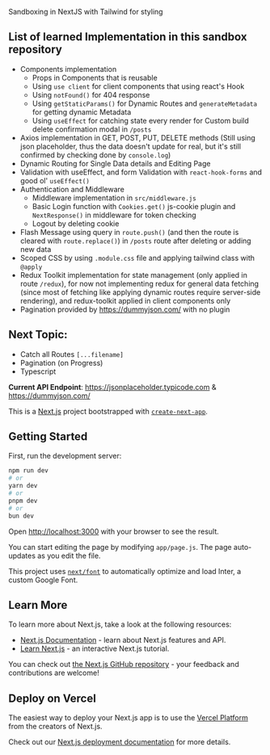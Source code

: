 Sandboxing in NextJS with Tailwind for styling

## List of learned Implementation in this sandbox repository 
- Components implementation
    - Props in Components that is reusable
    - Using `use client` for client components that using react's Hook
    - Using `notFound()` for 404 response
    - Using `getStaticParams()` for Dynamic Routes and `generateMetadata` for getting dynamic Metadata
    - Using `useEffect` for catching state every render for Custom build delete confirmation modal in `/posts`
- Axios implementation in GET, POST, PUT, DELETE methods (Still using json placeholder, thus the data doesn't update for real, but it's still confirmed by checking done by `console.log`)
- Dynamic Routing for Single Data details and Editing Page
- Validation with useEffect, and form Validation with `react-hook-forms` and good ol' `useEffect()`
- Authentication and Middleware
    - Middleware implementation in `src/middleware.js` 
    - Basic Login function with `Cookies.get()` js-cookie plugin and `NextResponse()` in middleware for token checking
    - Logout by deleting cookie
- Flash Message using query in `route.push()` (and then the route is cleared with `route.replace()`) in `/posts` route after deleting or adding new data
- Scoped CSS by using `.module.css` file and applying tailwind class with `@apply`
- Redux Toolkit implementation for state management (only applied in route `/redux`), for now not implementing redux for general data fetching (since most of fetching like applying dynamic routes require server-side rendering), and redux-toolkit applied in client components only
- Pagination provided by https://dummyjson.com/ with no plugin

## Next Topic: 
- Catch all Routes `[...filename]`
- Pagination (on Progress)
- Typescript

**Current API Endpoint**: https://jsonplaceholder.typicode.com & https://dummyjson.com/

This is a [Next.js](https://nextjs.org/) project bootstrapped with [`create-next-app`](https://github.com/vercel/next.js/tree/canary/packages/create-next-app).

## Getting Started

First, run the development server:

```bash
npm run dev
# or
yarn dev
# or
pnpm dev
# or
bun dev
```

Open [http://localhost:3000](http://localhost:3000) with your browser to see the result.

You can start editing the page by modifying `app/page.js`. The page auto-updates as you edit the file.

This project uses [`next/font`](https://nextjs.org/docs/basic-features/font-optimization) to automatically optimize and load Inter, a custom Google Font.

## Learn More

To learn more about Next.js, take a look at the following resources:

- [Next.js Documentation](https://nextjs.org/docs) - learn about Next.js features and API.
- [Learn Next.js](https://nextjs.org/learn) - an interactive Next.js tutorial.

You can check out [the Next.js GitHub repository](https://github.com/vercel/next.js/) - your feedback and contributions are welcome!

## Deploy on Vercel

The easiest way to deploy your Next.js app is to use the [Vercel Platform](https://vercel.com/new?utm_medium=default-template&filter=next.js&utm_source=create-next-app&utm_campaign=create-next-app-readme) from the creators of Next.js.

Check out our [Next.js deployment documentation](https://nextjs.org/docs/deployment) for more details.
